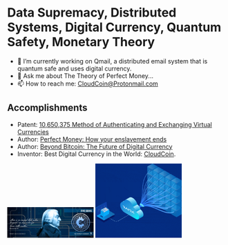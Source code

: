 # Data Supremacy, Distributed Systems, Digital Currency, Quantum Safety, Monetary Theory
<!--
**worthingtonse/worthingtonse** is a ✨ _special_ ✨ repository because its `README.md` (this file) appears on your GitHub profile.

Here are some ideas to get you started:
-->

- 🔭 I’m currently working on Qmail, a distributed email system that is quantum safe and uses digital currency.
- 💬 Ask me about The Theory of Perfect Money...
- 📫 How to reach me: CloudCoin@Protonmail.com

## Accomplishments 
* Patent: [10,650,375 Method of Authenticating and Exchanging Virtual Currencies](https://patents.google.com/patent/US10650375B2/en)
* Author: [Perfect Money: How your enslavement ends](https://a.co/d/5ZySLMb)
* Author: [Beyond Bitcoin: The Future of Digital Currency](https://a.co/d/iLgJcx1)
* Inventor: Best Digital Currency in the World: [CloudCoin](https://cloudcoin.org).
<img src="https://github.com/worthingtonse/worthingtonse/blob/main/Fives_2%20_preview.jpeg" alt="drawing" width="200">
<img src="https://github.com/worthingtonse/worthingtonse/blob/main/Hero_Illustration_Final_min3.gif" width="200">

